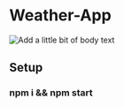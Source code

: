 # Weather-App
![Add a little bit of body text](https://github.com/UR07/Weather-App-/assets/130109747/59ef53a5-d9af-46c6-a47b-1ab755d7c852)
## Setup
### npm i && npm start
